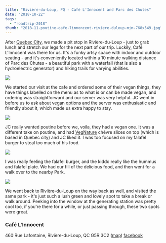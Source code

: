 ```yaml
---
title: "Rivière-du-Loup, PQ - Café L'Innocent and Parc des Chutes"
date: "2018-10-22"
tags:
  - "roadtrip-2018"
thumb: "2018-11-poutine-cafe-linnoncent-riviere-duloup-min-768x549.jpg"
---
```


After [Quebec City](http://meshell.ca/blog/quebec-city-pq-wandering-history-les-gourmandes-louca/), we made a pit stop in Rivière-du-Loup - just to grab lunch and stretch our legs for the next part of our trip. Luckily, Café L'Innocent was there for us. It's a funky artsy space with indoor and outdoor seating - and it's conveniently located within a 10 minute walking distance of Parc des Chutes - a beautiful park with a waterfall (that is also a hydroelectric generator) and hiking trails for varying abilities.

![](images/parc-des-chuts-1024x576.jpg)

We started our visit at the cafe and ordered some of their vegan things, they have things labelled on the menu as to what is or can be made vegan, and ordering was straightforward and our server was very helpful. JC went in before us to ask about vegan options and the server was enthusiastic and friendly about it, which made us extra happy to stay.

![](images/poutine-cafe-linnoncent-riviere-duloup-min-1024x731.jpg)

JC really wanted poutine before we, voila, they had a vegan one. It was a different take on poutine, and had [VegNature](https://www.vegnature.com/) chèvre slices on top (which is based in Quebec city) and JC liked it. I was too focused on my falafel burger to steal too much of his food.

![](images/cafe-linnocent-falafel-burger-min-1024x576.jpg)

I was really feeling the falafel burger, and the kiddo really like the hummus and falafel plate. We had our fill of the delicious food, and then went for a walk over to the nearby Park.

![](images/cafe-linnocent-hummus-min-1024x576.jpg)

We went back to Rivière-du-Loup on the way back as well, and visited the same park - it's just such a lush green and lovely spot to take a break or walk around. Peeking into the window at the generating station was pretty cool too, if you're there for a while, or just passing through, these two spots were great.

### Café L'Innocent

460 Rue Lafontaine, Rivière-du-Loup, QC G5R 3C2 ([map](https://goo.gl/maps/iPfXxwEVmz82)) [facebook](https://www.facebook.com/cafelinnocent/)

